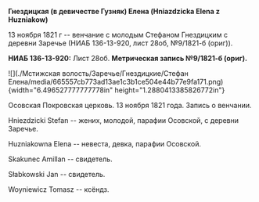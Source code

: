 **Гнездицкая (в девичестве Гузняк) Елена (Hniazdzicka Elena z
Huzniakow)**

13 ноября 1821 г -- венчание с молодым Стефаном Гнездицким с деревни
Заречье (НИАБ 136-13-920, лист 28об, №9/1821-б (ориг)).

**НИАБ 136-13-920:** Лист 28об. **Метрическая запись №9/1821-б (ориг).**

![](./Мстижская волость/Заречье/Гнездицкие/Стефан Елена/media/665557cb773ad13ae1c3b1ce504e44b77e9fa171.png){width="6.496527777777778in"
height="1.2880413385826772in"}

Осовская Покровская церковь. 13 ноября 1821 года. Запись о венчании.

Hniezdzicki Stefan -- жених, молодой, парафии Осовской, с деревни
Заречье.

Huzniakowna Elena -- невеста, девка, парафии Осовской.

Skakunec Amillan -- свидетель.

Słabkowski Jan -- свидетель.

Woyniewicz Tomasz -- ксёндз.
